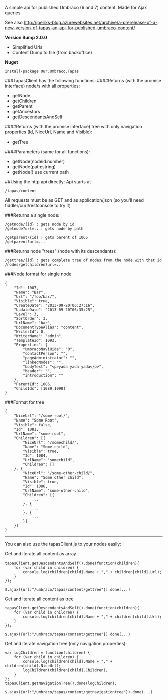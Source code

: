 A simple api for published Umbraco (6 and 7) content. Made for Ajax queries.

See also http://joeriks-blog.azurewebsites.net/archive/a-prerelease-of-a-new-version-of-tapas-an-api-for-published-umbraco-content/

**Version Bump 2.0.0**
* Simplified Urls
* Content Dump to file (from backoffice)

**Nuget**

	install-package Our.Umbraco.Tapas

###TapasClient has the following functions:
####Returns (with the promise interface) node/s with all properties:
* getNode
* getChildren
* getParent
* getAncestors
* getDescendantsAndSelf

####Returns (with the promise interface) tree with only navigation properties (Id, NiceUrl, Name and Visible):
* getTree

####Parameters (same for all functions):
* getNode(nodeid:number)
* getNode(path:string)
* getNode() use current path

##Using the http api directly:
Api starts at 

	/tapas/content

All requests must be as GET and as application/json (so you'll need fiddler/curl/restconsole to try it)

###Returns a single node:

	/getnode/{id} : gets node by id 
	/getnode?url=.. : gets node by path

	/getparent/{id} : gets parent of 1065
	/getparent?url=...

###Returns node "trees" (node with its descendants):

	/gettree/{id} : gets complete tree of nodes from the node with that id
	/nodes/getchildren?url=...

###Node format for single node

	{
		"Id": 1087,
		"Name": "Bar",
		"Url": "/foo/bar/",
		"Visible": true,
		"CreateDate": "2013-09-20T06:27:16",
		"UpdateDate": "2013-09-20T06:35:25",
		"Level": 3,
		"SortOrder": 3,
		"UrlName": "bar",
		"DocumentTypeAlias": "content",
		"WriterId": 0,
		"WriterName": "admin",
		"TemplateId": 1093,
		"Properties": {
			"umbracoNaviHide": "0",
			"contactPerson": "",
			"pageAdministrator": "",
			"linkedNodes": "",
			"bodyText": "<p>yada yada yada</p>",
			"header": "",
			"introduction": ""
		},
		"ParentId": 1086,
		"ChildIds": [1089,1090]
	}

###Format for tree

	{
		"NiceUrl": "/some-root/",
		"Name": "Some Root",
		"Visible": false,
		"Id": 1081,
		"UrlName": "some-root",
		"Children": [{
			"NiceUrl": "/somechild/",
			"Name": "Some child",
			"Visible": true,
			"Id": 1084,
			"UrlName": "somechild",
			"Children": []
		}, {
			"NiceUrl": "/some-other-child/",
			"Name": "Some other child",
			"Visible": true,
			"Id": 1086,
			"UrlName": "some-other-child",
			"Children": [{
				...
			}, {
				...
			}, {
				...
			}]
		}]
	}


---

You can also use the tapasClient.js to your nodes easily:

Get and iterate all content as array

	tapasClient.getDescendantsAndSelf().done(function(children){
		for (var child in children) {
			console.log(children[child].Name + "," + children[child].Url);
		}
	});

	$.ajax({url:"/umbraco/tapas/content/gettree"}).done(...)

Get and iterate all content as tree

	tapasClient.getDescendantsAndSelf().done(function(children){
		for (var child in children) {
			console.log(children[child].Name + "," + children[child].Url);
		}
	});

	$.ajax({url:"/umbraco/tapas/content/gettree"}).done(...)


Get and iterate navigation tree (only navigation properties):

    var logChildren = function(children) {
		for (var child in children) {
			console.log(children[child].Name + "," + children[child].NiceUrl);
			logChildren(children[child].Children);
		}
	};
	tapasClient.getNavigationTree().done(logChildren);

	$.ajax({url:"/umbraco/tapas/content/getnavigationtree"}).done(...)



